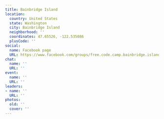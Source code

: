 ```yaml
---
title: Bainbridge Island
location:
  country: United States
  state: Washington
  city: Bainbridge Island
  neighborhood: ''
  coordinates: 47.65526, -122.535086
  plusCode: ''
social:
  name: Facebook page
  URL: https://www.facebook.com/groups/free.code.camp.bainbridge.island
chat:
  name: ''
  URL: ''
event:
  name: ''
  URL: ''
leaders:
- name: ''
  URL: ''
photos:
  old: ''
  cover: ''
---
```

